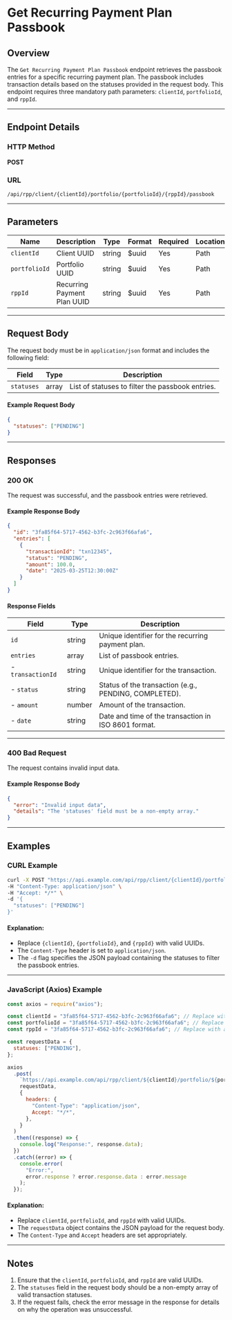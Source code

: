 # Get Recurring Payment Plan Passbook

## Overview

The `Get Recurring Payment Plan Passbook` endpoint retrieves the passbook entries for a specific recurring payment plan. The passbook includes transaction details based on the statuses provided in the request body. This endpoint requires three mandatory path parameters: `clientId`, `portfolioId`, and `rppId`.

---

## Endpoint Details

### HTTP Method

**POST**

### URL

```
/api/rpp/client/{clientId}/portfolio/{portfolioId}/{rppId}/passbook
```

---

## Parameters

| Name          | Description                 | Type   | Format | Required | Location |
| ------------- | --------------------------- | ------ | ------ | -------- | -------- |
| `clientId`    | Client UUID                 | string | $uuid  | Yes      | Path     |
| `portfolioId` | Portfolio UUID              | string | $uuid  | Yes      | Path     |
| `rppId`       | Recurring Payment Plan UUID | string | $uuid  | Yes      | Path     |

---

## Request Body

The request body must be in `application/json` format and includes the following field:

| Field      | Type  | Description                                      |
| ---------- | ----- | ------------------------------------------------ |
| `statuses` | array | List of statuses to filter the passbook entries. |

#### Example Request Body

```json
{
  "statuses": ["PENDING"]
}
```

---

## Responses

### 200 OK

The request was successful, and the passbook entries were retrieved.

#### Example Response Body

```json
{
  "id": "3fa85f64-5717-4562-b3fc-2c963f66afa6",
  "entries": [
    {
      "transactionId": "txn12345",
      "status": "PENDING",
      "amount": 100.0,
      "date": "2025-03-25T12:30:00Z"
    }
  ]
}
```

#### Response Fields

| Field             | Type   | Description                                           |
| ----------------- | ------ | ----------------------------------------------------- |
| `id`              | string | Unique identifier for the recurring payment plan.     |
| `entries`         | array  | List of passbook entries.                             |
| - `transactionId` | string | Unique identifier for the transaction.                |
| - `status`        | string | Status of the transaction (e.g., PENDING, COMPLETED). |
| - `amount`        | number | Amount of the transaction.                            |
| - `date`          | string | Date and time of the transaction in ISO 8601 format.  |

---

### 400 Bad Request

The request contains invalid input data.

#### Example Response Body

```json
{
  "error": "Invalid input data",
  "details": "The 'statuses' field must be a non-empty array."
}
```

---

## Examples

### CURL Example

```bash
curl -X POST "https://api.example.com/api/rpp/client/{clientId}/portfolio/{portfolioId}/{rppId}/passbook" \
-H "Content-Type: application/json" \
-H "Accept: */*" \
-d '{
  "statuses": ["PENDING"]
}'
```

#### Explanation:

- Replace `{clientId}`, `{portfolioId}`, and `{rppId}` with valid UUIDs.
- The `Content-Type` header is set to `application/json`.
- The `-d` flag specifies the JSON payload containing the statuses to filter the passbook entries.

---

### JavaScript (Axios) Example

```javascript
const axios = require("axios");

const clientId = "3fa85f64-5717-4562-b3fc-2c963f66afa6"; // Replace with actual client UUID
const portfolioId = "3fa85f64-5717-4562-b3fc-2c963f66afa6"; // Replace with actual portfolio UUID
const rppId = "3fa85f64-5717-4562-b3fc-2c963f66afa6"; // Replace with actual recurring payment plan UUID

const requestData = {
  statuses: ["PENDING"],
};

axios
  .post(
    `https://api.example.com/api/rpp/client/${clientId}/portfolio/${portfolioId}/${rppId}/passbook`,
    requestData,
    {
      headers: {
        "Content-Type": "application/json",
        Accept: "*/*",
      },
    }
  )
  .then((response) => {
    console.log("Response:", response.data);
  })
  .catch((error) => {
    console.error(
      "Error:",
      error.response ? error.response.data : error.message
    );
  });
```

#### Explanation:

- Replace `clientId`, `portfolioId`, and `rppId` with valid UUIDs.
- The `requestData` object contains the JSON payload for the request body.
- The `Content-Type` and `Accept` headers are set appropriately.

---

## Notes

1. Ensure that the `clientId`, `portfolioId`, and `rppId` are valid UUIDs.
2. The `statuses` field in the request body should be a non-empty array of valid transaction statuses.
3. If the request fails, check the error message in the response for details on why the operation was unsuccessful.
